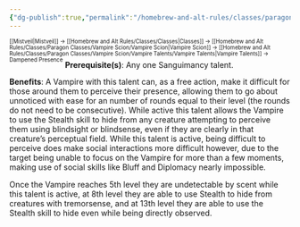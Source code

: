 ```yaml
---
{"dg-publish":true,"permalink":"/homebrew-and-alt-rules/classes/paragon-classes/vampire-scion/vampire-talents/seducer-talents/dampened-presence/"}
---
```


<sup><sup>[[Mistveil\|Mistveil]] → [[Homebrew and Alt Rules/Classes/Classes\|Classes]] → [[Homebrew and Alt Rules/Classes/Paragon Classes/Vampire Scion/Vampire Scion\|Vampire Scion]] → [[Homebrew and Alt Rules/Classes/Paragon Classes/Vampire Scion/Vampire Talents/Vampire Talents\|Vampire Talents]] → Dampened Presence</sup></sup>
**Prerequisite(s)**: Any one Sanguimancy talent.

**Benefits**: A Vampire with this talent can, as a free action, make it difficult for those around them to perceive their presence, allowing them to go about unnoticed with ease for an number of rounds equal to their level (the rounds do not need to be consecutive). While active this talent allows the Vampire to use the Stealth skill to hide from any creature attempting to perceive them using blindsight or blindsense, even if they are clearly in that creature’s perceptual field. While this talent is active, being difficult to perceive does make social interactions more difficult however, due to the target being unable to focus on the Vampire for more than a few moments, making use of social skills like Bluff and Diplomacy nearly impossible.

Once the Vampire reaches 5th level they are undetectable by scent while this talent is active, at 8th level they are able to use Stealth to hide from creatures with tremorsense, and at 13th level they are able to use the Stealth skill to hide even while being directly observed. 